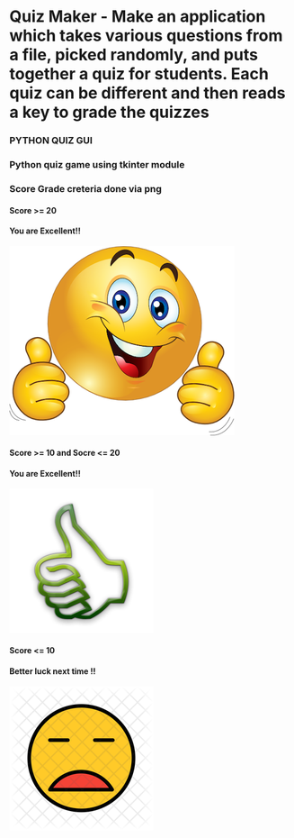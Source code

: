 # Quiz Maker - Make an application which takes various questions from a file, picked randomly, and puts together a quiz for students. Each quiz can be different and then reads a key to grade the quizzes
### PYTHON QUIZ GUI
### Python quiz game using tkinter module
### Score Grade creteria done via png

#### Score >= 20 
#### You are Excellent!!
![PYTHON_QUIZ_GUI](great.png)

#### Score >= 10 and Socre <= 20 
#### You are Excellent!!
![PYTHON_QUIZ_GUI](ok.png)

#### Score <= 10
#### Better luck next time !!
![PYTHON_QUIZ_GUI](bad.png)
